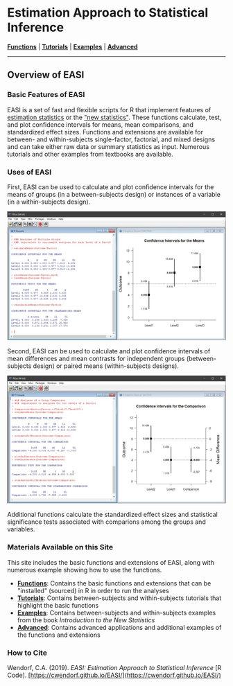 # Estimation Approach to Statistical Inference

[**Functions**](./A-Functions) | 
[**Tutorials**](./B-Tutorials) | 
[**Examples**](./C-Examples) | 
[**Advanced**](./D-Advanced)

---

## Overview of EASI

### Basic Features of EASI

EASI is a set of fast and flexible scripts for R that implement features of [estimation statistics](https://en.wikipedia.org/wiki/Estimation_statistics "Estimation Statistics on Wikipedia") or the ["new statistics"](https://thenewstatistics.com/itns/ "Introduction to the New Statistics"). These functions calculate, test, and plot confidence intervals for means, mean comparisons, and standardized effect sizes. Functions and extensions are available for between- and within-subjects single-factor, factorial, and mixed designs and can take either raw data or summary statistics as input. Numerous tutorials and other examples from textbooks are available.

### Uses of EASI

First, EASI can be used to calculate and plot confidence intervals for the means of groups (in a between-subjects design) or instances of a variable (in a within-subjects design). 

<p align="center"><kbd><img src="easiMeans.jpg"></kbd></p>

Second, EASI can be used to calculate and plot confidence intervals of mean differences and mean contrasts for independent groups (between-subjects design) or paired means (within-subjects designs).  

<p align="center"><kbd><img src="easiDifference.jpg"></kbd></p>

Additional functions calculate the standardized effect sizes and statistical significance tests associated with comparions among the groups and variables. 

### Materials Available on this Site

This site includes the basic functions and extensions of EASI, along with numerous example showing how to use the functions.

- [**Functions**](./A-Functions): Contains the basic functions and extensions that can be "installed" (sourced) in R in order to run the analyses
- [**Tutorials**](./B-Tutorials): Contains between-subjects and within-subjects tutorials that highlight the basic functions
- [**Examples**](./C-Examples): Contains between-subjects and within-subjects examples from the book _Introduction to the New Statistics_
- [**Advanced**](./D-Advanced): Contains advanced applications and additional examples of the functions and extensions

### How to Cite

Wendorf, C.A. (2019). _EASI: Estimation Approach to Statistical Inference_ [R Code]. [https://cwendorf.github.io/EASI/](https://cwendorf.github.io/EASI/)
